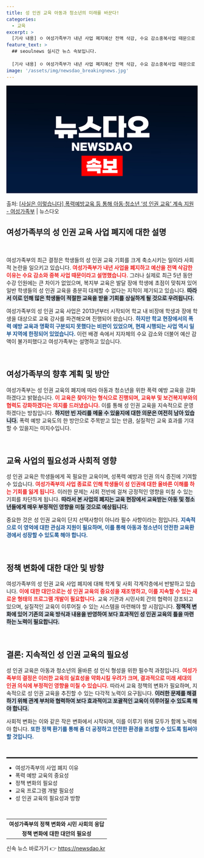 ```yaml
---
title: 성 인권 교육 아동과 청소년의 미래를 바꾼다!
categories:
  - 교육
excerpt: >
  [기사 내용] ㅇ 여성가족부가 내년 사업 폐지예산 전액 삭감, 수요 감소중복사업 때문으로 설명하였으나, 최근…
feature_text: >
  ## seoulnews 실시간 뉴스 속보입니다.

  [기사 내용] ㅇ 여성가족부가 내년 사업 폐지예산 전액 삭감, 수요 감소중복사업 때문으로 설명하였으나, 최근…
image: '/assets/img/newsdao_breakingnews.jpg'
---
```


![뉴스다오 속보](/assets/img/newsdao_breakingnews.jpg)

<p>출처: <a href="https://newsdao.kr/1863" rel="dofollow">[사실은 이렇습니다] 폭력예방교육 등 통해 아동·청소년 ‘성 인권 교육’ 계속 지원 - 여성가족부</a> | 뉴스다오</p>

<h2 data-ke-size="size26">여성가족부의 성 인권 교육 사업 폐지에 대한 설명</h2>

<p data-ke-size="size16">&nbsp;</p>

여성가족부의 최근 결정은 학생들의 성 인권 교육 기회를 크게 축소시키는 일이라 사회적 논란을 일으키고 있습니다. <b><span style="color: #ee2323;">여성가족부가 내년 사업을 폐지하고 예산을 전액 삭감한 이유는 수요 감소와 중복 사업 때문이라고 설명했습니다.</span></b> 그러나 실제로 최근 5년 동안 수강 인원에는 큰 차이가 없었으며, 복지부 교육은 발달 장애 학생에 초점이 맞춰져 있어 일반 학생들의 성 인권 교육을 충분히 대체할 수 없다는 지적이 제기되고 있습니다. <b><span style="background-color: #21538527;">따라서 이로 인해 많은 학생들이 적절한 교육을 받을 기회를 상실하게 될 것으로 우려됩니다.</span></b> 

여성가족부의 성 인권 교육 사업은 2013년부터 시작되어 학교 내 비장애 학생과 장애 학생을 대상으로 교육 강사를 파견해오며 진행되어 왔습니다. <b><span style="color: #1a5490;">하지만 학교 현장에서의 폭력 예방 교육과 명확히 구분되지 못했다는 비판이 있었으며, 현재 시행되는 사업 역시 일부 지역에 한정되어 있었습니다.</span></b> 이런 배경 속에서 지자체의 수요 감소와 더불어 예산 감액이 불가피했다고 여성가족부는 설명하고 있습니다.

<p data-ke-size="size16">&nbsp;</p>

<h2 data-ke-size="size26">여성가족부의 향후 계획 및 방안</h2>

여성가족부는 성 인권 교육의 폐지에 따라 아동과 청소년을 위한 폭력 예방 교육을 강화하겠다고 밝혔습니다. <b><span style="color: #ee2323;">이 교육은 찾아가는 형식으로 진행되며, 교육부 및 보건복지부와의 협력도 강화하겠다는 의지를 드러냈습니다.</span></b> 이를 통해 성 인권 교육을 지속적으로 운영하겠다는 방침입니다. <b><span style="background-color: #21538527;">하지만 빈 자리를 메울 수 있을지에 대한 의문은 여전히 남아 있습니다.</span></b> 폭력 예방 교육도의 한 방안으로 주목받고 있는 만큼, 실질적인 교육 효과를 기대할 수 있을지는 미지수입니다.

<p data-ke-size="size16">&nbsp;</p>

<h2 data-ke-size="size26">교육 사업의 필요성과 사회적 영향</h2>

성 인권 교육은 학생들에게 꼭 필요한 교육이며, 성폭력 예방과 인권 의식 증진에 기여할 수 있습니다. <b><span style="color: #ee2323;">여성가족부의 사업 종료로 인해 학생들이 성 인권에 대한 올바른 이해를 하는 기회를 잃게 됩니다.</span></b> 이러한 문제는 사회 전반에 걸쳐 긍정적인 영향을 미칠 수 있는 기회를 차단하게 됩니다. <b><span style="background-color: #21538527;">따라서 본 사업의 폐지는 교육 현장에서 교육받는 아동 및 청소년들에게 매우 부정적인 영향을 미칠 것으로 예상됩니다.</span></b>

중요한 것은 성 인권 교육이 단지 선택사항이 아니라 필수 사항이라는 점입니다. <b><span style="color: #1a5490;">지속적으로 이 영억에 대한 관심과 지원이 필요하며, 이를 통해 아동과 청소년이 안전한 교육환경에서 성장할 수 있도록 해야 합니다.</span></b>

<p data-ke-size="size16">&nbsp;</p>

<h2 data-ke-size="size26">정책 변화에 대한 대안 및 방향</h2>

여성가족부의 성 인권 교육 사업 폐지에 대해 학계 및 사회 각계각층에서 반발하고 있습니다. <b><span style="color: #ee2323;">이에 대한 대안으로는 성 인권 교육의 중요성을 재조명하고, 이를 지속할 수 있는 새로운 형태의 프로그램 개발이 필요합니다.</span></b> 교육 기관과 시민사회 간의 협력이 강조되고 있으며, 실질적인 교육이 이루어질 수 있는 시스템을 마련해야 할 시점입니다. <b><span style="background-color: #21538527;">정책적 변화에 있어 기존의 교육 방식과 내용을 반영하여 보다 효과적인 성 인권 교육의 틀을 마련하는 노력이 필요합니다.</span></b>

<p data-ke-size="size16">&nbsp;</p>

<h2 data-ke-size="size26">결론: 지속적인 성 인권 교육의 필요성</h2>

성 인권 교육은 아동과 청소년의 올바른 성 인식 형성을 위한 필수적 과정입니다. <b><span style="color: #ee2323;">여성가족부의 결정은 이러한 교육의 실효성을 약화시킬 우려가 크며, 결과적으로 미래 세대의 인권 의식에 부정적인 영향을 미칠 수 있습니다.</span></b> 따라서 교육 정책의 변화가 필요하며, 지속적으로 성 인권 교육을 추진할 수 있는 다각적 노력이 요구됩니다. <b><span style="background-color: #21538527;">이러한 문제를 해결하기 위해 관계 부처와 협력하여 보다 효과적이고 포괄적인 교육이 이루어질 수 있도록 해야 합니다.</span></b> 

사회적 변화는 이와 같은 작은 변화에서 시작되며, 이를 이루기 위해 모두가 함께 노력해야 합니다. <b><span style="color: #1a5490;">또한 정책 환기를 통해 좀 더 공정하고 안전한 환경을 조성할 수 있도록 힘써야 할 것입니다.</span></b>

<p data-ke-size="size16">&nbsp;</p>

<hr style="border: 1px solid #000;"/>
<ul>
    <li>여성가족부의 사업 폐지 이유</li>
    <li>폭력 예방 교육의 중요성</li>
    <li>정책 변화의 필요성</li>
    <li>교육 프로그램 개발 필요성</li>
    <li>성 인권 교육의 필요성과 방향</li>
</ul>
<p data-ke-size="size16">&nbsp;</p>

<table style="width: 100%;">
    <tr>
        <td style="text-align: center; height: 17px;"><b>여성가족부의 정책 변화와 시민 사회의 응답</b></td>
    </tr>
    <tr>
        <td style="text-align: center; height: 17px;"><b>정책 변화에 대한 대안의 필요성</b></td>
    </tr>
</table> 

신속 뉴스 바로가기 👉 <a href="https://newsdao.kr" rel="dofollow">https://newsdao.kr</a>


